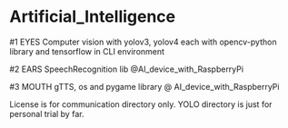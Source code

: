 # Artificial_Intelligence
#1 EYES
Computer vision with yolov3, yolov4 each with opencv-python library and tensorflow in CLI environment

#2 EARS
SpeechRecognition lib @AI_device_with_RaspberryPi

#3 MOUTH
gTTS, os and pygame library @ AI_device_with_RaspberryPi

License is for communication directory only. YOLO directory is just for personal trial by far.
